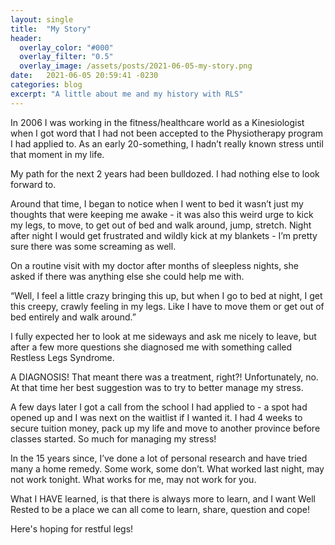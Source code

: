 ```yaml
---
layout: single
title:  "My Story"
header:
  overlay_color: "#000"
  overlay_filter: "0.5"
  overlay_image: /assets/posts/2021-06-05-my-story.png
date:   2021-06-05 20:59:41 -0230
categories: blog
excerpt: "A little about me and my history with RLS"
---
```

In 2006 I was working in the fitness/healthcare world as a Kinesiologist when I got word that I had not been accepted to the Physiotherapy program I had applied to. As an early 20-something, I hadn’t really known stress until that moment in my life.

My path for the next 2 years had been bulldozed. I had nothing else to look forward to.

Around that time, I began to notice when I went to bed it wasn’t just my thoughts that were keeping me awake - it was also this weird urge to kick my legs, to move, to get out of bed and walk around, jump, stretch. Night after night I would get frustrated and wildly kick at my blankets - I’m pretty sure there was some screaming as  well.

On a routine visit with my doctor after months of sleepless nights, she asked if there was anything else she could help me with. 

  “Well, I feel a little crazy bringing this up, but when I go to bed at night, I get this creepy, crawly feeling in my legs. Like I have to move them or get out of bed entirely and walk around.”

I fully expected her to look at me sideways and ask me nicely to leave, but after a few more questions she diagnosed me with something called Restless Legs Syndrome.

A DIAGNOSIS! That meant there was a treatment, right?! Unfortunately, no. At that time her best suggestion was to try to better manage my stress.

A few days later I got a call from the school I had applied to - a spot had opened up and I was next on the waitlist if I wanted it. I had 4 weeks to secure tuition money, pack up my life and move to another province before classes started. So much for managing my stress!

In the 15 years since, I’ve done a lot of personal research and have tried many a home remedy. Some work, some don’t. What worked last night, may not work tonight. What works for me, may not work for you.

What I HAVE learned, is that there is always more to learn, and I want Well Rested to be a place we can all come to learn, share, question and cope!

Here's hoping for restful legs!

<!--
<form method="POST" action="https://wellrestedblog.herokuapp.com/v3/entry/github/twrc/twrc.github.io/main/comments">
  <input name="options[redirect]" type="hidden" value="https://twrc.github.io">
  


  <input name="options[slug]" type="hidden" value="{{ page.slug }}">
  <label><input name="fields[name]" type="text" value="test">Name</label>
  <label><input name="fields[email]" type="email" value="a@a.com">E-mail</label>
  <label><textarea name="fields[message]">Message</textarea></label>
  
  <button type="submit">Go!</button>
</form>
-->